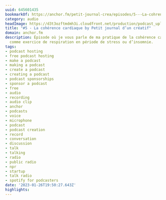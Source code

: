```yaml
---
uuid: 645601435
bookmarkOf: https://anchor.fm/petit-journal-crea/episodes/5---La-cohrence-cardiaque-e1oidk7
category: audio
headImage: https://d3t3ozftmdmh3i.cloudfront.net/production/podcast_uploaded_episode400/30825699/30825699-1664472356678-c640e813c8198.jpg
title: "#5 - La cohérence cardiaque by Petit journal d’un créatif"
domain: anchor.fm
description: Épisode où je vous parle de ma pratique de la cohérence cardiaque à utiliser
  comme exercice de respiration en période de stress ou d’insomnie.
tags:
- podcast hosting
- free podcast hosting
- make a podcast
- making a podcast
- create a podcast
- creating a podcast
- podcast sponsorships
- sponsor a podcast
- free
- audio
- recording
- audio clip
- anchor
- podcasts
- voice
- microphone
- podcast
- podcast creation
- record
- conversation
- discussion
- talk
- talking
- radio
- public radio
- npr
- startup
- talk radio
- spotify for podcasters
date: '2023-01-26T19:50:27.643Z'
highlights: 
---
```



